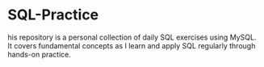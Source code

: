 # SQL-Practice
his repository is a personal collection of daily SQL exercises using MySQL. It covers fundamental concepts as I learn and apply SQL regularly through hands-on practice.
